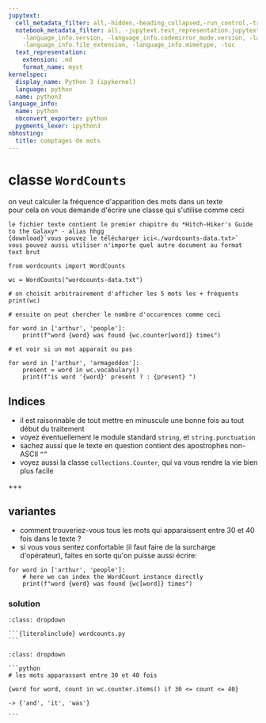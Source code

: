```yaml
---
jupytext:
  cell_metadata_filter: all,-hidden,-heading_collapsed,-run_control,-trusted
  notebook_metadata_filter: all, -jupytext.text_representation.jupytext_version, -jupytext.text_representation.format_version,
    -language_info.version, -language_info.codemirror_mode.version, -language_info.codemirror_mode,
    -language_info.file_extension, -language_info.mimetype, -toc
  text_representation:
    extension: .md
    format_name: myst
kernelspec:
  display_name: Python 3 (ipykernel)
  language: python
  name: python3
language_info:
  name: python
  nbconvert_exporter: python
  pygments_lexer: ipython3
nbhosting:
  title: comptages de mots
---
```


# classe `WordCounts`

on veut calculer la fréquence d'apparition des mots dans un texte  
pour cela on vous demande d'écrire une classe qui s'utilise comme ceci  


````{admonition} données
le fichier texte contient le premier chapitre du *Hitch-Hiker's Guide to the Galaxy* - alias hhgg  
{download}`vous pouvez le télécharger ici<./wordcounts-data.txt>`  
vous pouvez aussi utiliser n'importe quel autre document au format text brut
````

```{code-cell} ipython3
from wordcounts import WordCounts

wc = WordCounts("wordcounts-data.txt")

# on choisit arbitrairement d'afficher les 5 mots les + fréquents
print(wc)
```

```{code-cell} ipython3
# ensuite on peut chercher le nombre d'occurences comme ceci

for word in ['arthur', 'people']:
    print(f"word {word} was found {wc.counter[word]} times")
```

```{code-cell} ipython3
# et voir si un mot apparait ou pas

for word in ['arthur', 'armageddon']:
    present = word in wc.vocabulary()
    print(f"is word '{word}' present ? : {present} ")
```

## Indices

* il est raisonnable de tout mettre en minuscule une bonne fois au tout début du traitement
* voyez éventuellement le module standard `string`, et `string.punctuation`
* sachez aussi que le texte en question contient des apostrophes non-ASCII `“”`
* voyez aussi la classe `collections.Counter`, qui va vous rendre la vie bien plus facile

+++

## variantes

* comment trouveriez-vous tous les mots qui apparaissent entre 30 et 40 fois dans le texte ?
* si vous vous sentez confortable (il faut faire de la surcharge d'opérateur),
  faites en sorte qu'on puisse aussi écrire:

```{code-cell} ipython3
for word in ['arthur', 'people']:
    # here we can index the WordCount instance directly
    print(f"word {word} was found {wc[word]} times")
```

### solution

````{admonition} la classe
:class: dropdown

```{literalinclude} wordcounts.py
```
````

````{admonition} les recherches
:class: dropdown

```python
# les mots apparassant entre 30 et 40 fois

{word for word, count in wc.counter.items() if 30 <= count <= 40}

-> {'and', 'it', 'was'}

```
````

```{code-cell} ipython3

```
